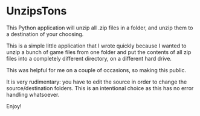 # UnzipsTons
This Python application will unzip all .zip files in a folder, and unzip them to a destination of your choosing.

This is a simple little application that I wrote quickly because I wanted to unzip a bunch of game files from one folder and put the contents of all zip files into a completely different directory, on a different hard drive. 

This was helpful for me on a couple of occasions, so making this public. 

It is very rudimentary: you have to edit the source in order to change the source/destination folders. This is an intentional choice as this has no error handling whatsoever. 

Enjoy!
